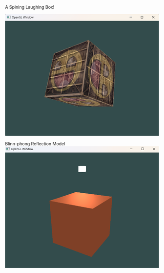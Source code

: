 A Spining Laughing Box!

![alt text](notes/last.png)


Blinn-phong Reflection Model
![alt text](image.png)